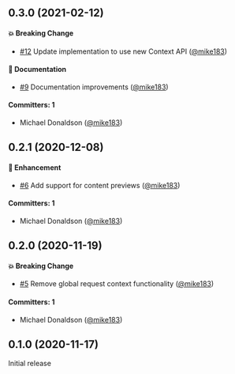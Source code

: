 ## 0.3.0 (2021-02-12)

#### :boom: Breaking Change
* [#12](https://github.com/LexasCMS/vsf-next-lexascms/pull/12) Update implementation to use new Context API ([@mike183](https://github.com/mike183))

#### :memo: Documentation
* [#9](https://github.com/LexasCMS/vsf-next-lexascms/pull/9) Documentation improvements ([@mike183](https://github.com/mike183))

#### Committers: 1
- Michael Donaldson ([@mike183](https://github.com/mike183))

## 0.2.1 (2020-12-08)

#### :rocket: Enhancement
* [#6](https://github.com/LexasCMS/vsf-next-lexascms/pull/6) Add support for content previews ([@mike183](https://github.com/mike183))

#### Committers: 1
- Michael Donaldson ([@mike183](https://github.com/mike183))

## 0.2.0 (2020-11-19)

#### :boom: Breaking Change
* [#5](https://github.com/LexasCMS/vsf-next-lexascms/pull/5) Remove global request context functionality ([@mike183](https://github.com/mike183))

#### Committers: 1
- Michael Donaldson ([@mike183](https://github.com/mike183))

## 0.1.0 (2020-11-17)

Initial release

